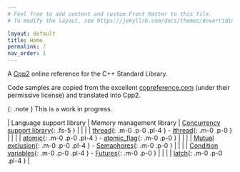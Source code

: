 ```yaml
---
# Feel free to add content and custom Front Matter to this file.
# To modify the layout, see https://jekyllrb.com/docs/themes/#overriding-theme-defaults

layout: default
title: Home
permalink: /
nav_order: 1
---
```

A [Cpp2](https://github.com/hsutter/cppfront/) online reference for the C++ Standard Library.

Code samples are copied from the excellent [cppreference.com](https://cppreference.com) (under their permissive license) and translated into Cpp2.

{: .note }
This is a work in progress.

<style>
table {
    border-collapse: collapse;
}
table, th, td {
   border: none;
   padding: 0px;
   padding-left: 8px;
   padding-right: 8px;
   border-spacing: none;
}
</style>
| Language support library | Memory management library | [Concurrency support library](/thread/index.md){: .fs-5 } |
|  |  | [thread](/thread/thread.md){: .m-0 .p-0 .pl-4 } - [jthread](/thread/jthread.md){: .m-0 .p-0 } |
|  |  | [atomic](/atomic/atomic.md){: .m-0 .p-0 .pl-4 } - [atomic_flag](/atomic/atomic_flag.md){: .m-0 .p-0 } |
|  |  | [Mutual exclusion](/thread/index.md#mutex){: .m-0 .p-0 .pl-4 } - [Semaphores](/thread/index.md#semaphores){: .m-0 .p-0 } |
|  |  | [Condition variables](/thread/index.md#condition-variables){: .m-0 .p-0 .pl-4 } - [Futures](/thread/index.md#futures){: .m-0 .p-0 } |
|  |  | [latch](/thread/latch.md){: .m-0 .p-0 .pl-4 } |
